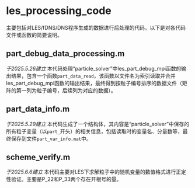 # les_processing_code
主要包括对LES/fDNS/DNS程序生成的数据进行后处理的代码，以下是对各代码文件或函数的简要说明。

## part_debug_data_processing.m
*于2025.5.26建立*
本代码处理“particle_solver”中les_part_debug_mpi函数的输出结果，包含一个函数`part_data_read`，该函数以文件名为索引读取并合并les_part_debug_mpi函数的输出结果，最终得到按粒子编号排序的数据文件（矩阵的第一列为粒子编号，后续列为对应的数据）。

## part_data_info.m
*于2025.5.29建立*
本代码生成了一个结构体，其内容是“particle_solver”中保存的所有粒子变量（以`part_`开头）的相关信息，包括读取时的变量名、分量数等，最终保存到文件`part_var_info.mat`中。

## scheme_verify.m
*于2025.6.6建立*
本代码主要对LES下求解粒子中的随机变量的数值格式进行正定性验证。主要是P_22和P_33两个存在开根号的量。